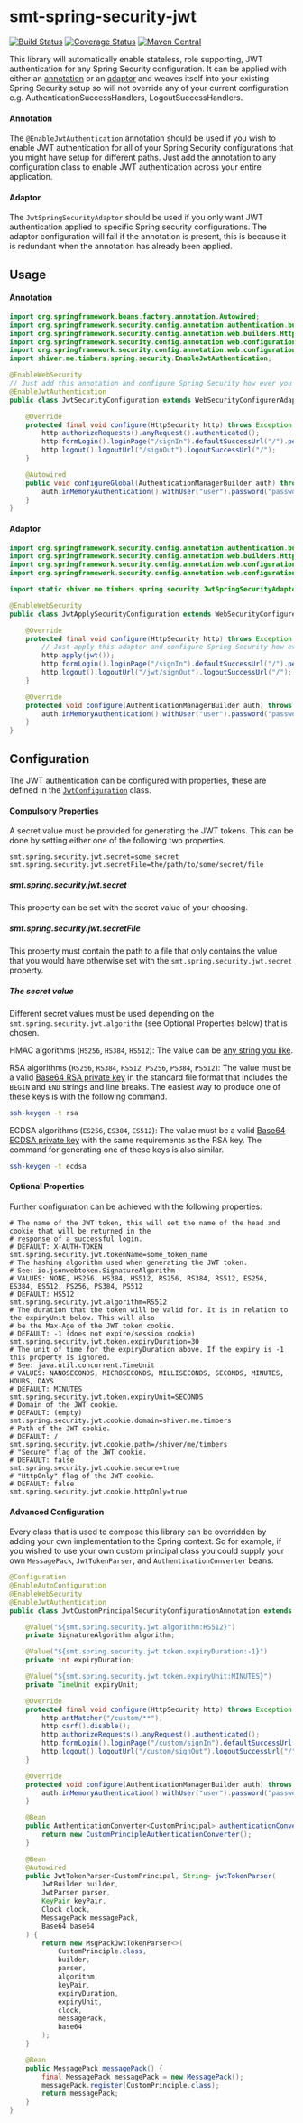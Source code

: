 <!---
Copyright 2015 Karl Bennett

Licensed under the Apache License, Version 2.0 (the "License");
you may not use this file except in compliance with the License.
You may obtain a copy of the License at

    http://www.apache.org/licenses/LICENSE-2.0

Unless required by applicable law or agreed to in writing, software
distributed under the License is distributed on an "AS IS" BASIS,
WITHOUT WARRANTIES OR CONDITIONS OF ANY KIND, either express or implied.
See the License for the specific language governing permissions and
limitations under the License.
-->
smt-spring-security-jwt
===========
[![Build Status](https://travis-ci.org/shiver-me-timbers/smt-spring-security-parent.svg)](https://travis-ci.org/shiver-me-timbers/smt-spring-security-parent) [![Coverage Status](https://coveralls.io/repos/shiver-me-timbers/smt-spring-security-parent/badge.svg?branch=master&service=github)](https://coveralls.io/github/shiver-me-timbers/smt-spring-security-parent?branch=master) [![Maven Central](https://maven-badges.herokuapp.com/maven-central/com.github.shiver-me-timbers/smt-spring-security-jwt/badge.svg)](https://maven-badges.herokuapp.com/maven-central/com.github.shiver-me-timbers/smt-spring-security-jwt/)

This library will automatically enable stateless, role supporting, JWT authentication for any Spring Security
configuration. It can be applied with either an
[annotation](src/main/java/shiver/me/timbers/spring/security/EnableJwtAuthentication.java) or an
[adaptor](src/main/java/shiver/me/timbers/spring/security/JwtSpringSecurityAdaptor.java) and weaves itself into your
existing Spring Security setup so will not override any of your current configuration
e.g. AuthenticationSuccessHandlers, LogoutSuccessHandlers.

#### Annotation

The `@EnableJwtAuthentication` annotation should be used if you wish to enable JWT authentication for all of your Spring
Security configurations that you might have setup for different paths. Just add the annotation to any configuration
class to enable JWT authentication across your entire application.

#### Adaptor

The `JwtSpringSecurityAdaptor` should be used if you only want JWT authentication applied to specific Spring security
configurations. The adaptor configuration will fail if the annotation is present, this is because it is redundant when
the annotation has already been applied.

## Usage

#### Annotation

```java
import org.springframework.beans.factory.annotation.Autowired;
import org.springframework.security.config.annotation.authentication.builders.AuthenticationManagerBuilder;
import org.springframework.security.config.annotation.web.builders.HttpSecurity;
import org.springframework.security.config.annotation.web.configuration.EnableWebSecurity;
import org.springframework.security.config.annotation.web.configuration.WebSecurityConfigurerAdapter;
import shiver.me.timbers.spring.security.EnableJwtAuthentication;

@EnableWebSecurity
// Just add this annotation and configure Spring Security how ever you normally would.
@EnableJwtAuthentication
public class JwtSecurityConfiguration extends WebSecurityConfigurerAdapter {

    @Override
    protected final void configure(HttpSecurity http) throws Exception {
        http.authorizeRequests().anyRequest().authenticated();
        http.formLogin().loginPage("/signIn").defaultSuccessUrl("/").permitAll();
        http.logout().logoutUrl("/signOut").logoutSuccessUrl("/");
    }

    @Autowired
    public void configureGlobal(AuthenticationManagerBuilder auth) throws Exception {
        auth.inMemoryAuthentication().withUser("user").password("password").roles("USER");
    }
}
```

#### Adaptor

```java
import org.springframework.security.config.annotation.authentication.builders.AuthenticationManagerBuilder;
import org.springframework.security.config.annotation.web.builders.HttpSecurity;
import org.springframework.security.config.annotation.web.configuration.EnableWebSecurity;
import org.springframework.security.config.annotation.web.configuration.WebSecurityConfigurerAdapter;

import static shiver.me.timbers.spring.security.JwtSpringSecurityAdaptor.jwt;

@EnableWebSecurity
public class JwtApplySecurityConfiguration extends WebSecurityConfigurerAdapter {

    @Override
    protected final void configure(HttpSecurity http) throws Exception {
        // Just apply this adaptor and configure Spring Security how ever you normally would.
        http.apply(jwt());
        http.formLogin().loginPage("/signIn").defaultSuccessUrl("/").permitAll();
        http.logout().logoutUrl("/jwt/signOut").logoutSuccessUrl("/");
    }

    @Override
    protected void configure(AuthenticationManagerBuilder auth) throws Exception {
        auth.inMemoryAuthentication().withUser("user").password("password").roles("USER");
    }
}
```

## Configuration

The JWT authentication can be configured with properties, these are defined in the
[`JwtConfiguration`](src/main/java/shiver/me/timbers/spring/security/JwtConfiguration.java) class.

#### Compulsory Properties

A secret value must be provided for generating the JWT tokens. This can be done by setting either one of the following
two properties.
```properties
smt.spring.security.jwt.secret=some secret
smt.spring.security.jwt.secretFile=the/path/to/some/secret/file
```

##### smt.spring.security.jwt.secret
This property can be set with the secret value of your choosing.

##### smt.spring.security.jwt.secretFile
This property must contain the path to a file that only contains the value that you would have otherwise set with the
`smt.spring.security.jwt.secret` property.

##### The secret value
Different secret values must be used depending on the `smt.spring.security.jwt.algorithm`
(see Optional Properties below) that is chosen.

HMAC algorithms (`HS256`, `HS384`, `HS512`): The value can be
[any string you like](../smt-spring-security-test/smt-spring-security-jwt-hmac-integration/src/test/resources/application-value.properties).

RSA algorithms (`RS256`, `RS384`, `RS512`, `PS256`, `PS384`, `PS512`): The value must be a valid
[Base64 RSA private key](../smt-spring-security-test/smt-spring-security-jwt-rsa-integration/src/test/resources/application-value.properties)
in the standard file format that includes the `BEGIN` and `END` strings and line breaks. The easiest way to produce one
of these keys is with the following command.
```bash
ssh-keygen -t rsa
```

ECDSA algorithms (`ES256`, `ES384`, `ES512`): The value must be a valid
[Base64 ECDSA private key](../smt-spring-security-test/smt-spring-security-jwt-ecdsa-integration/src/test/resources/application-value.properties)
with the same requirements as the RSA key. The command for generating one of these keys is also similar.
```bash
ssh-keygen -t ecdsa
```



#### Optional Properties

Further configuration can be achieved with the following properties:
```properties
# The name of the JWT token, this will set the name of the head and cookie that will be returned in the
# response of a successful login.
# DEFAULT: X-AUTH-TOKEN
smt.spring.security.jwt.tokenName=some_token_name
# The hashing algorithm used when generating the JWT token.
# See: io.jsonwebtoken.SignatureAlgorithm
# VALUES: NONE, HS256, HS384, HS512, RS256, RS384, RS512, ES256, ES384, ES512, PS256, PS384, PS512
# DEFAULT: HS512
smt.spring.security.jwt.algorithm=RS512
# The duration that the token will be valid for. It is in relation to the expiryUnit below. This will also
# be the Max-Age of the JWT token cookie.
# DEFAULT: -1 (does not expire/session cookie)
smt.spring.security.jwt.token.expiryDuration=30
# The unit of time for the expiryDuration above. If the expiry is -1 this property is ignored.
# See: java.util.concurrent.TimeUnit
# VALUES: NANOSECONDS, MICROSECONDS, MILLISECONDS, SECONDS, MINUTES, HOURS, DAYS
# DEFAULT: MINUTES
smt.spring.security.jwt.token.expiryUnit=SECONDS
# Domain of the JWT cookie.
# DEFAULT: (empty)
smt.spring.security.jwt.cookie.domain=shiver.me.timbers
# Path of the JWT cookie.
# DEFAULT: /
smt.spring.security.jwt.cookie.path=/shiver/me/timbers
# "Secure" flag of the JWT cookie.
# DEFAULT: false
smt.spring.security.jwt.cookie.secure=true
# "HttpOnly" flag of the JWT cookie.
# DEFAULT: false
smt.spring.security.jwt.cookie.httpOnly=true
```

#### Advanced Configuration

Every class that is used to compose this library can be overridden by adding your own implementation to the Spring
context. So for example, if you wished to use your own custom principal class you could supply your own `MessagePack`,
`JwtTokenParser`, and `AuthenticationConverter` beans.

```java
@Configuration
@EnableAutoConfiguration
@EnableWebSecurity
@EnableJwtAuthentication
public class JwtCustomPrincipalSecurityConfigurationAnnotation extends WebSecurityConfigurerAdapter {

    @Value("${smt.spring.security.jwt.algorithm:HS512}")
    private SignatureAlgorithm algorithm;

    @Value("${smt.spring.security.jwt.token.expiryDuration:-1}")
    private int expiryDuration;

    @Value("${smt.spring.security.jwt.token.expiryUnit:MINUTES}")
    private TimeUnit expiryUnit;

    @Override
    protected final void configure(HttpSecurity http) throws Exception {
        http.antMatcher("/custom/**");
        http.csrf().disable();
        http.authorizeRequests().anyRequest().authenticated();
        http.formLogin().loginPage("/custom/signIn").defaultSuccessUrl("/").permitAll();
        http.logout().logoutUrl("/custom/signOut").logoutSuccessUrl("/");
    }

    @Override
    protected void configure(AuthenticationManagerBuilder auth) throws Exception {
        auth.inMemoryAuthentication().withUser("user").password("password").roles("USER");
    }

    @Bean
    public AuthenticationConverter<CustomPrincipal> authenticationConverter() {
        return new CustomPrincipleAuthenticationConverter();
    }

    @Bean
    @Autowired
    public JwtTokenParser<CustomPrincipal, String> jwtTokenParser(
        JwtBuilder builder,
        JwtParser parser,
        KeyPair keyPair,
        Clock clock,
        MessagePack messagePack,
        Base64 base64
    ) {
        return new MsgPackJwtTokenParser<>(
            CustomPrinciple.class,
            builder,
            parser,
            algorithm,
            keyPair,
            expiryDuration,
            expiryUnit,
            clock,
            messagePack,
            base64
        );
    }

    @Bean
    public MessagePack messagePack() {
        final MessagePack messagePack = new MessagePack();
        messagePack.register(CustomPrinciple.class);
        return messagePack;
    }
}
```